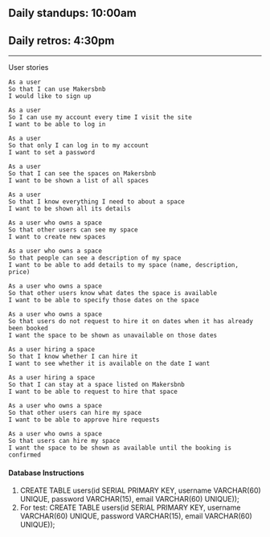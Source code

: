 ## Daily standups: 10:00am

## Daily retros: 4:30pm
---
User stories
```
As a user
So that I can use Makersbnb
I would like to sign up
```
```
As a user
So I can use my account every time I visit the site
I want to be able to log in
```
```
As a user
So that only I can log in to my account
I want to set a password
```
```
As a user
So that I can see the spaces on Makersbnb
I want to be shown a list of all spaces
```
```
As a user
So that I know everything I need to about a space
I want to be shown all its details
```
```
As a user who owns a space
So that other users can see my space
I want to create new spaces
```
```
As a user who owns a space
So that people can see a description of my space
I want to be able to add details to my space (name, description, price)
```
```
As a user who owns a space
So that other users know what dates the space is available
I want to be able to specify those dates on the space
```
```
As a user who owns a space
So that users do not request to hire it on dates when it has already been booked
I want the space to be shown as unavailable on those dates
```
```
As a user hiring a space
So that I know whether I can hire it
I want to see whether it is available on the date I want
```
```
As a user hiring a space
So that I can stay at a space listed on Makersbnb
I want to be able to request to hire that space
```
```
As a user who owns a space
So that other users can hire my space
I want to be able to approve hire requests
```
```
As a user who owns a space
So that users can hire my space
I want the space to be shown as available until the booking is confirmed
```

#### Database Instructions
1. CREATE TABLE users(id SERIAL PRIMARY KEY, username VARCHAR(60) UNIQUE, password VARCHAR(15), email VARCHAR(60) UNIQUE));
2. For test: CREATE TABLE users(id SERIAL PRIMARY KEY, username VARCHAR(60) UNIQUE, password VARCHAR(15), email VARCHAR(60) UNIQUE));
